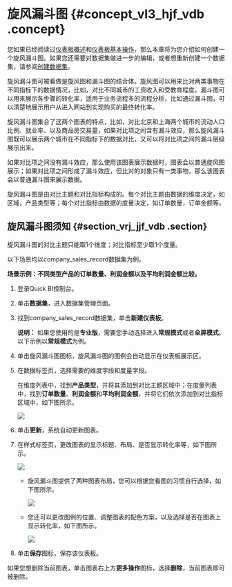 # 旋风漏斗图 {#concept_vl3_hjf_vdb .concept}

您如果已经阅读过[仪表板概述](cn.zh-CN/快速入门/报表制作/仪表板概述.md#)和[仪表板基本操作](cn.zh-CN/快速入门/报表制作/仪表板基本操作/仪表板基本操作.md#)，那么本章将为您介绍如何创建一个旋风漏斗图。如果您还需要对数据集做进一步的编辑，或者想重新创建一个数据集，请参阅[创建数据集](cn.zh-CN/用户指南/数据建模/管理数据集/创建数据集.md#)。

旋风漏斗图可被看做是旋风图和漏斗图的结合体。旋风图可以用来比对两类事物在不同指标下的数据情况，比如，对比不同城市的工资收入和受教育程度。漏斗图可以用来展示各步骤的转化率，适用于业务流程多的流程分析，比如通过漏斗图，可以清楚地展示用户从进入网站到实现购买的最终转化率。

旋风漏斗图集合了这两个图表的特点，比如，对比北京和上海两个城市的流动人口比例、就业率、以及商品房交易量，如果对比项之间含有漏斗效应，那么旋风漏斗图既可以展示两个城市在不同指标下的数据对比，又可以将对比项之间的漏斗层级展示出来。

如果对比项之间没有漏斗效应，那么使用该图表展示数据时，图表会以普通旋风图展示；如果对比项之间形成了漏斗效应，但比对的对象只有一类事物，那么该图表会以普通漏斗图来展示数据。

旋风漏斗图是由对比主题和对比指标构成的。每个对比主题由数据的维度决定，如区域，产品类型等；每个对比指标由数据的度量决定，如订单数量，订单金额等。

## 旋风漏斗图须知 {#section_vrj_jjf_vdb .section}

旋风漏斗图的对比主题只能取1个维度；对比指标至少取1个度量。

以下场景均以company\_sales\_record数据集为例。

**场景示例：不同类型产品的订单数量、利润金额以及平均利润金额比较。**

1.  登录Quick BI控制台。
2.  单击**数据集**，进入数据集管理页面。
3.  找到company\_sales\_record数据集，单击**新建仪表板**。

    **说明：** 如果您使用的是**专业版**，需要您手动选择进入**常规模式**或者**全屏模式**。以下示例以**常规模式**为例。

4.  单击旋风漏斗图图标，旋风漏斗图的图例会自动显示在仪表板展示区。
5.  在数据标签页，选择需要的维度字段和度量字段。

    在维度列表中，找到**产品类型**，并将其添加到对比主题区域中；在度量列表中，找到**订单数量**、**利润金额**和**平均利润金额**，并将它们依次添加到对比指标区域中，如下图所示。

    ![](http://static-aliyun-doc.oss-cn-hangzhou.aliyuncs.com/assets/img/9141/15444382301824_zh-CN.png)

6.  单击**更新**，系统自动更新图表。
7.  在样式标签页，更改图表的显示标题、布局、是否显示转化率等，如下图所示。

    ![](http://static-aliyun-doc.oss-cn-hangzhou.aliyuncs.com/assets/img/9141/15444382301825_zh-CN.png)

    -   旋风漏斗图提供了两种图表布局，您可以根据您看图的习惯自行选择，如下图所示。

        ![](http://static-aliyun-doc.oss-cn-hangzhou.aliyuncs.com/assets/img/9141/15444382301827_zh-CN.png)

    -   您还可以更改图例的位置、调整图表的配色方案，以及选择是否在图表上显示转化率，如下图所示。

        ![](http://static-aliyun-doc.oss-cn-hangzhou.aliyuncs.com/assets/img/9141/15444382301828_zh-CN.png)

8.  单击**保存**图标，保存该仪表板。

如果您想删除当前图表，单击图表右上方**更多操作**图标，选择**删除**，当前图表即可被删除。

